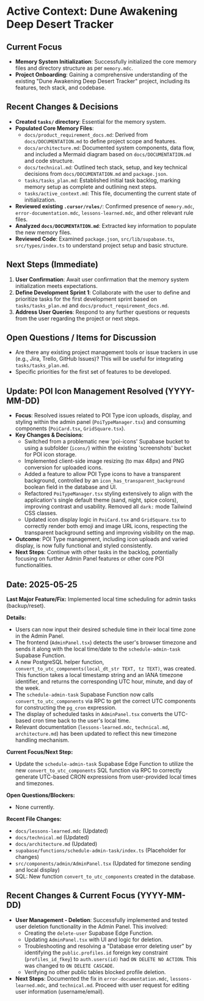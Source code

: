 # Active Context: Dune Awakening Deep Desert Tracker

## Current Focus

-   **Memory System Initialization**: Successfully initialized the core memory files and directory structure as per `memory.mdc`.
-   **Project Onboarding**: Gaining a comprehensive understanding of the existing "Dune Awakening Deep Desert Tracker" project, including its features, tech stack, and codebase.

## Recent Changes & Decisions

-   **Created `tasks/` directory**: Essential for the memory system.
-   **Populated Core Memory Files**:
    -   `docs/product_requirement_docs.md`: Derived from `docs/DOCUMENTATION.md` to define project scope and features.
    -   `docs/architecture.md`: Documented system components, data flow, and included a Mermaid diagram based on `docs/DOCUMENTATION.md` and code structure.
    -   `docs/technical.md`: Outlined tech stack, setup, and key technical decisions from `docs/DOCUMENTATION.md` and `package.json`.
    -   `tasks/tasks_plan.md`: Established initial task backlog, marking memory setup as complete and outlining next steps.
    -   `tasks/active_context.md`: This file, documenting the current state of initialization.
-   **Reviewed existing `.cursor/rules/`**: Confirmed presence of `memory.mdc`, `error-documentation.mdc`, `lessons-learned.mdc`, and other relevant rule files.
-   **Analyzed `docs/DOCUMENTATION.md`**: Extracted key information to populate the new memory files.
-   **Reviewed Code**: Examined `package.json`, `src/lib/supabase.ts`, `src/types/index.ts` to understand project setup and basic structure.

## Next Steps (Immediate)

1.  **User Confirmation**: Await user confirmation that the memory system initialization meets expectations.
2.  **Define Development Sprint 1**: Collaborate with the user to define and prioritize tasks for the first development sprint based on `tasks/tasks_plan.md` and `docs/product_requirement_docs.md`.
3.  **Address User Queries**: Respond to any further questions or requests from the user regarding the project or next steps.

## Open Questions / Items for Discussion

-   Are there any existing project management tools or issue trackers in use (e.g., Jira, Trello, GitHub Issues)? This will be useful for integrating `tasks/tasks_plan.md`.
-   Specific priorities for the first set of features to be developed. 

## Update: POI Icon Management Resolved (YYYY-MM-DD) <!-- User to replace YYYY-MM-DD -->

-   **Focus**: Resolved issues related to POI Type icon uploads, display, and styling within the admin panel (`PoiTypeManager.tsx`) and consuming components (`PoiCard.tsx`, `GridSquare.tsx`).
-   **Key Changes & Decisions**:
    -   Switched from a problematic new 'poi-icons' Supabase bucket to using a subfolder (`icons/`) within the existing 'screenshots' bucket for POI icon storage.
    -   Implemented client-side image resizing (to max 48px) and PNG conversion for uploaded icons.
    -   Added a feature to allow POI Type icons to have a transparent background, controlled by an `icon_has_transparent_background` boolean field in the database and UI.
    -   Refactored `PoiTypeManager.tsx` styling extensively to align with the application's single default theme (sand, night, spice colors), improving contrast and usability. Removed all `dark:` mode Tailwind CSS classes.
    -   Updated icon display logic in `PoiCard.tsx` and `GridSquare.tsx` to correctly render both emoji and image URL icons, respecting the transparent background setting and improving visibility on the map.
-   **Outcome**: POI Type management, including icon uploads and varied display, is now fully functional and styled consistently.
-   **Next Steps**: Continue with other tasks in the backlog, potentially focusing on further Admin Panel features or other core POI functionalities. 

## Date: 2025-05-25

**Last Major Feature/Fix:** Implemented local time scheduling for admin tasks (backup/reset).

**Details:**
-   Users can now input their desired schedule time in their local time zone in the Admin Panel.
-   The frontend (`AdminPanel.tsx`) detects the user's browser timezone and sends it along with the local time/date to the `schedule-admin-task` Supabase Function.
-   A new PostgreSQL helper function, `convert_to_utc_components(local_dt_str TEXT, tz TEXT)`, was created. This function takes a local timestamp string and an IANA timezone identifier, and returns the corresponding UTC hour, minute, and day of the week.
-   The `schedule-admin-task` Supabase Function now calls `convert_to_utc_components` via RPC to get the correct UTC components for constructing the `pg_cron` expression.
-   The display of scheduled tasks in `AdminPanel.tsx` converts the UTC-based cron time back to the user's local time.
-   Relevant documentation (`lessons-learned.mdc`, `technical.md`, `architecture.md`) has been updated to reflect this new timezone handling mechanism.

**Current Focus/Next Step:**
-   Update the `schedule-admin-task` Supabase Edge Function to utilize the new `convert_to_utc_components` SQL function via RPC to correctly generate UTC-based CRON expressions from user-provided local times and timezones.

**Open Questions/Blockers:**
-   None currently.

**Recent File Changes:**
-   `docs/lessons-learned.mdc` (Updated)
-   `docs/technical.md` (Updated)
-   `docs/architecture.md` (Updated)
-   `supabase/functions/schedule-admin-task/index.ts` (Placeholder for changes)
-   `src/components/admin/AdminPanel.tsx` (Updated for timezone sending and local display)
-   SQL: New function `convert_to_utc_components` created in the database.

## Recent Changes & Current Focus (YYYY-MM-DD)

*   **User Management - Deletion**: Successfully implemented and tested user deletion functionality in the Admin Panel. This involved:
    *   Creating the `delete-user` Supabase Edge Function.
    *   Updating `AdminPanel.tsx` with UI and logic for deletion.
    *   Troubleshooting and resolving a "Database error deleting user" by identifying the `public.profiles.id` foreign key constraint (`profiles_id_fkey`) to `auth.users(id)` had `ON DELETE NO ACTION`. This was changed to `ON DELETE CASCADE`.
    *   Verifying no other public tables blocked profile deletion.
*   **Next Steps**: Documented the fix in `error-documentation.mdc`, `lessons-learned.mdc`, and `technical.md`. Proceed with user request for editing user information (username/email). 